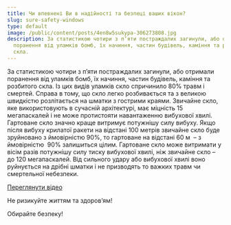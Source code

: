 ```yaml
---
title: Чи впевнені Ви в надійності та безпеці ваших вікон?
slug: sure-safety-windows
type: default
image: /public/content/posts/4en8w5sukypa-306273808.jpg
description: За статистикою чотири з п’яти постраждалих загинули, або отримали
  поранення від уламків бомб, їх начиння, частин будівель, каміння та розбитого
  скла.
---
```

За статистикою чотири з п’яти постраждалих загинули, або отримали поранення від уламків бомб, їх начиння, частин будівель, каміння та розбитого скла. Із цих видів уламків скло спричинило 80% травм і смертей. Справа в тому, що скло легко розбивається та з великою швидкістю розлітається на шматки з гострими краями. Звичайне скло, яке використовують в сучасній архітектурі, має міцність 15 мегапаскалей і не може протистояти навантаженню вибухової хвилі. Гартоване скло значно краще витримує потужнішу силу вибуху. Якщо після вибуху крилатої ракети на відстані 100 метрів звичайне скло буде зруйновано з ймовірністю 90%, то гартоване на відстані 60 м &nbsp;– з ймовірністю &nbsp;90% залишиться цілим. Гартоване скло може витримати у вісім разів потужнішу силу тиску вибухової хвилі, ніж звичайне скло – до 120 мегапаскалей. Від сильного удару або вибухової хвилі воно руйнується на дрібні шматки і не призводять то важких травм чи смертельної небезпеки.

[Переглянути відео](https://www.youtube.com/watch?v=3lZ_ABr7bBw)

Не ризикуйте життям та здоров’ям!

Обирайте безпеку!